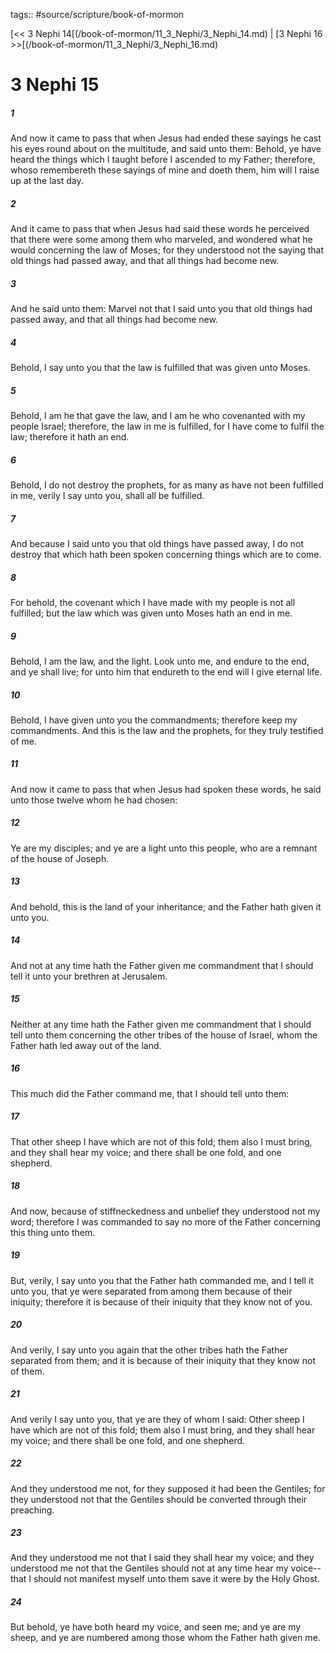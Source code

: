 tags:: #source/scripture/book-of-mormon

[<< 3 Nephi 14[(/book-of-mormon/11_3_Nephi/3_Nephi_14.md) | [3 Nephi 16 >>[(/book-of-mormon/11_3_Nephi/3_Nephi_16.md)

# 3 Nephi 15

##### 1

And now it came to pass that when Jesus had ended these sayings he cast his eyes round about on the multitude, and said unto them: Behold, ye have heard the things which I taught before I ascended to my Father; therefore, whoso remembereth these sayings of mine and doeth them, him will I raise up at the last day.

##### 2

And it came to pass that when Jesus had said these words he perceived that there were some among them who marveled, and wondered what he would concerning the law of Moses; for they understood not the saying that old things had passed away, and that all things had become new.

##### 3

And he said unto them: Marvel not that I said unto you that old things had passed away, and that all things had become new.

##### 4

Behold, I say unto you that the law is fulfilled that was given unto Moses.

##### 5

Behold, I am he that gave the law, and I am he who covenanted with my people Israel; therefore, the law in me is fulfilled, for I have come to fulfil the law; therefore it hath an end.

##### 6

Behold, I do not destroy the prophets, for as many as have not been fulfilled in me, verily I say unto you, shall all be fulfilled.

##### 7

And because I said unto you that old things have passed away, I do not destroy that which hath been spoken concerning things which are to come.

##### 8

For behold, the covenant which I have made with my people is not all fulfilled; but the law which was given unto Moses hath an end in me.

##### 9

Behold, I am the law, and the light. Look unto me, and endure to the end, and ye shall live; for unto him that endureth to the end will I give eternal life.

##### 10

Behold, I have given unto you the commandments; therefore keep my commandments. And this is the law and the prophets, for they truly testified of me.

##### 11

And now it came to pass that when Jesus had spoken these words, he said unto those twelve whom he had chosen:

##### 12

Ye are my disciples; and ye are a light unto this people, who are a remnant of the house of Joseph.

##### 13

And behold, this is the land of your inheritance; and the Father hath given it unto you.

##### 14

And not at any time hath the Father given me commandment that I should tell it unto your brethren at Jerusalem.

##### 15

Neither at any time hath the Father given me commandment that I should tell unto them concerning the other tribes of the house of Israel, whom the Father hath led away out of the land.

##### 16

This much did the Father command me, that I should tell unto them:

##### 17

That other sheep I have which are not of this fold; them also I must bring, and they shall hear my voice; and there shall be one fold, and one shepherd.

##### 18

And now, because of stiffneckedness and unbelief they understood not my word; therefore I was commanded to say no more of the Father concerning this thing unto them.

##### 19

But, verily, I say unto you that the Father hath commanded me, and I tell it unto you, that ye were separated from among them because of their iniquity; therefore it is because of their iniquity that they know not of you.

##### 20

And verily, I say unto you again that the other tribes hath the Father separated from them; and it is because of their iniquity that they know not of them.

##### 21

And verily I say unto you, that ye are they of whom I said: Other sheep I have which are not of this fold; them also I must bring, and they shall hear my voice; and there shall be one fold, and one shepherd.

##### 22

And they understood me not, for they supposed it had been the Gentiles; for they understood not that the Gentiles should be converted through their preaching.

##### 23

And they understood me not that I said they shall hear my voice; and they understood me not that the Gentiles should not at any time hear my voice--that I should not manifest myself unto them save it were by the Holy Ghost.

##### 24

But behold, ye have both heard my voice, and seen me; and ye are my sheep, and ye are numbered among those whom the Father hath given me.
